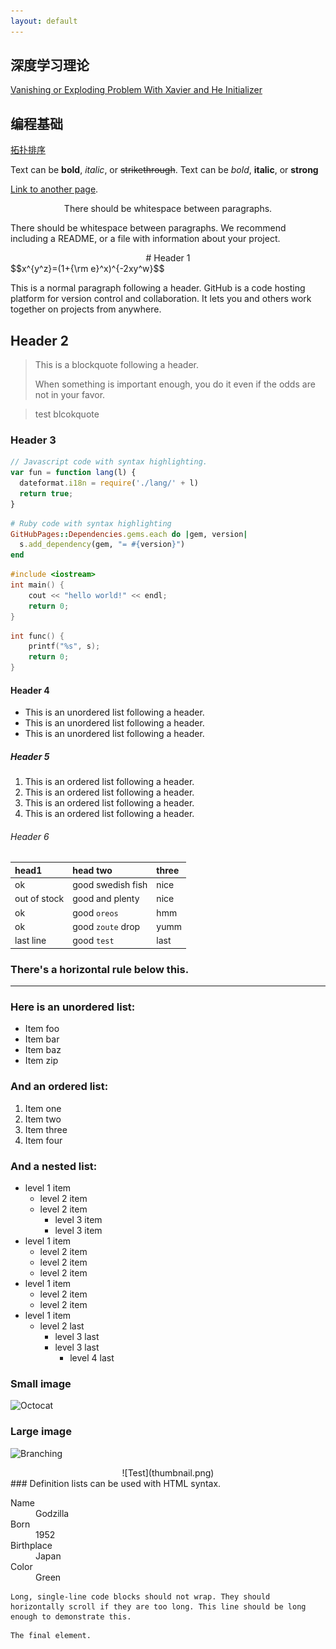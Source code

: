 ```yaml
---
layout: default
---
```


## 深度学习理论  

[Vanishing or Exploding Problem With Xavier and He Initializer](./machine_learning/exploding_vanishing.md)



## 编程基础

[拓扑排序](./coding/toposort.md)

















Text can be **bold**, _italic_, or ~~strikethrough~~.
Text can be *bold*, **italic**, or __strong__

[Link to another page](./another-page.html).
<center>There should be whitespace between paragraphs.</center>

There should be whitespace between paragraphs. We recommend including a README, or a file with information about your project.

 <center>  # Header 1 </center>
$$x^{y^z}=(1+{\rm e}^x)^{-2xy^w}$$

This is a normal paragraph following a header. GitHub is a code hosting platform for version control and collaboration. It lets you and others work together on projects from anywhere.

## Header 2

> This is a blockquote following a header.
>
> When something is important enough, you do it even if the odds are not in your favor.

> test blcokquote

### Header 3

```js
// Javascript code with syntax highlighting.
var fun = function lang(l) {
  dateformat.i18n = require('./lang/' + l)
  return true;
}
```

```ruby
# Ruby code with syntax highlighting
GitHubPages::Dependencies.gems.each do |gem, version|
  s.add_dependency(gem, "= #{version}")
end
```

```c++
#include <iostream>
int main() {
	cout << "hello world!" << endl;
	return 0;
}
```
```c
int func() {
	printf("%s", s);
	return 0;
}
```
#### Header 4

*   This is an unordered list following a header.
*   This is an unordered list following a header.
*   This is an unordered list following a header.

##### Header 5

1.  This is an ordered list following a header.
2.  This is an ordered list following a header.
3.  This is an ordered list following a header.
4.  This is an ordered list following a header.

###### Header 6

| head1        | head two          | three |
|:-------------|:------------------|:------|
| ok           | good swedish fish | nice  |
| out of stock | good and plenty   | nice  |
| ok           | good `oreos`      | hmm   |
| ok           | good `zoute` drop | yumm  |
| last line| good `test`       | last  |

### There's a horizontal rule below this.

* * *

### Here is an unordered list:

*   Item foo
*   Item bar
*   Item baz
*   Item zip

### And an ordered list:

1.  Item one
1.  Item two
1.  Item three
1.  Item four

### And a nested list:

- level 1 item
  - level 2 item
  - level 2 item
    - level 3 item
    - level 3 item
- level 1 item
  - level 2 item
  - level 2 item
  - level 2 item
- level 1 item
  - level 2 item
  - level 2 item
- level 1 item
	- level 2 last
		- level 3 last
		- level 3 last
			- level 4 last

### Small image

![Octocat](https://assets-cdn.github.com/images/icons/emoji/octocat.png)

### Large image

![Branching](https://guides.github.com/activities/hello-world/branching.png)

<div align=center>![Test](thumbnail.png)</div>
### Definition lists can be used with HTML syntax.

<dl>
<dt>Name</dt>
<dd>Godzilla</dd>
<dt>Born</dt>
<dd>1952</dd>
<dt>Birthplace</dt>
<dd>Japan</dd>
<dt>Color</dt>
<dd>Green</dd>
</dl>

```
Long, single-line code blocks should not wrap. They should horizontally scroll if they are too long. This line should be long enough to demonstrate this.
```

```
The final element.
```
